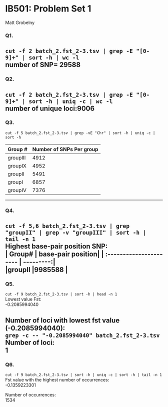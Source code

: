 # IB501: Problem Set 1  
Matt Grobelny
### Q1.
  `cut -f 2 batch_2.fst_2-3.tsv | grep -E "[0-9]+" | sort -h | wc -l
`  
number of SNP= 29588  
---  
### Q2.
  `cut -f 2 batch_2.fst_2-3.tsv | grep -E "[0-9]+" | sort -h | uniq -c | wc -l
`  
number of unique loci:9006  
---  
### Q3.
  `cut -f 5 batch_2.fst_2-3.tsv | grep -vE "Chr" | sort -h | uniq -c | sort -h
`    

| Group # | Number of SNPs Per group|  
| :---------------------- | :--------- |  
| groupIII   | 4912 |
| groupIX | 4952|
| groupII |  5491|
| groupI |  6857|
| groupIV |7376  |
---  
### Q4.
  `cut -f 5,6 batch_2.fst_2-3.tsv | grep "groupII" | grep -v "groupIII" | sort -h | tail -n 1
`  
Highest base-pair position SNP:  
| Group# | base-pair position|
| :---------------------- | ---------:|  
|groupII	|9985588 |    
---  
### Q5.
  `cut -f 9 batch_2.fst_2-3.tsv | sort -h | head -n 1
`    
Lowest value Fst:  
-0.2085994040  

Number of loci with lowest fst value (-0.2085994040):  
`grep -c -- "-0.2085994040" batch_2.fst_2-3.tsv  
`  
Number of loci:  
1  
---
### Q6.
  `cut -f 9 batch_2.fst_2-3.tsv | sort -h | uniq -c | sort -h | tail -n 1
`  
Fst value with the highest number of occurrences:    
-0.1359223301  

Number of occurrences:  
1534  
